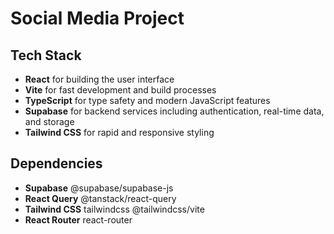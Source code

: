 # Social Media Project

## Tech Stack

- **React** for building the user interface
- **Vite** for fast development and build processes
- **TypeScript** for type safety and modern JavaScript features
- **Supabase** for backend services including authentication, real-time data, and storage
- **Tailwind CSS** for rapid and responsive styling

## Dependencies

- **Supabase** @supabase/supabase-js
- **React Query** @tanstack/react-query
- **Tailwind CSS** tailwindcss @tailwindcss/vite
- **React Router** react-router
